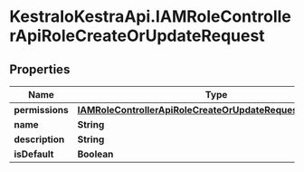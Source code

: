 # KestraIoKestraApi.IAMRoleControllerApiRoleCreateOrUpdateRequest

## Properties

Name | Type | Description | Notes
------------ | ------------- | ------------- | -------------
**permissions** | [**IAMRoleControllerApiRoleCreateOrUpdateRequestPermissions**](IAMRoleControllerApiRoleCreateOrUpdateRequestPermissions.md) |  | 
**name** | **String** |  | 
**description** | **String** |  | [optional] 
**isDefault** | **Boolean** |  | [optional] 



